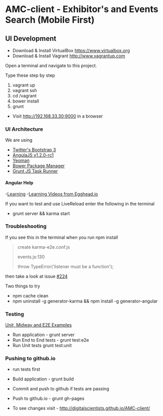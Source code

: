 AMC-client - Exhibitor's and Events Search (Mobile First)
==========

UI Development
---

* Download & Install VirtualBox https://www.virtualbox.org
* Download & Install Vagrant http://www.vagrantup.com

Open a terminal and navigate to this project.

Type these step by step

1. vagrant up
2. vagrant ssh
3. cd /vagrant
4. bower install
5. grunt

* Visit http://192.168.33.30:9000 in a browser

### UI Architecture

We are using

- [Twitter's Bootstrap 3](http://getbootstrap.com/)
- [AngulaJS v1.2.0-rc1](http://angularjs.org/)
- [Yeoman](http://yeoman.io/)
- [Bower Package Manager](http://bower.io/)
- [Grunt JS Task Runner](http://gruntjs.com/)

#### Angular Help

-[Learning](https://github.com/jmcunningham/AngularJS-Learning)
-[Learning Videos from Egghead.io](http://egghead.io/lessons)

If you want to test and use LiveReload enter the following in the terminal

- grunt server && karma start

### Troubleshooting

If you see this in the terminal when you run npm install

> create karma-e2e.conf.js
>
> events.js:130
>
> throw TypeError('listener must be a function');

then take a look at issue [#224](https://github.com/yeoman/generator-angular/issues/224)

Two things to try

- npm cache clean
- npm uninstall -g generator-karma && npm install -g generator-angular


### Testing
[Unit, Midway and E2E Examples](http://www.yearofmoo.com/2013/01/full-spectrum-testing-with-angularjs-and-karma.html)

- Run application - grunt server
- Run End to End tests - grunt test:e2e
- Run Unit tests grunt test:unit

### Pushing to github.io

- run tests first
- Build application - grunt build
- Commit and push to github if tests are passing
- Push to github.io - grunt gh-pages

- To see changes visit - http://digitalscientists.github.io/AMC-client/

